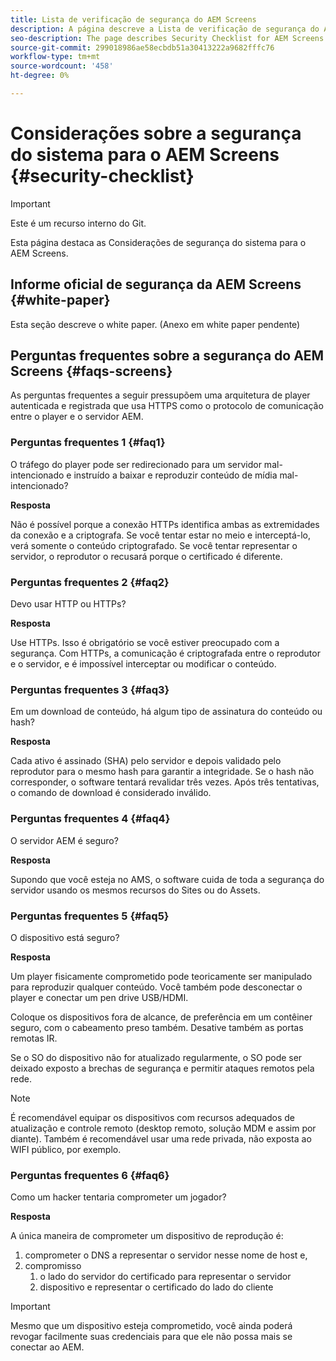 ```yaml
---
title: Lista de verificação de segurança do AEM Screens
description: A página descreve a Lista de verificação de segurança do AEM Screens.
seo-description: The page describes Security Checklist for AEM Screens
source-git-commit: 299018986ae58ecbdb51a30413222a9682fffc76
workflow-type: tm+mt
source-wordcount: '458'
ht-degree: 0%

---
```



# Considerações sobre a segurança do sistema para o AEM Screens {#security-checklist}

>[!IMPORTANT]
>Este é um recurso interno do Git.

Esta página destaca as Considerações de segurança do sistema para o AEM Screens.


## Informe oficial de segurança da AEM Screens {#white-paper}

Esta seção descreve o white paper. (Anexo em white paper pendente)


## Perguntas frequentes sobre a segurança do AEM Screens {#faqs-screens}

As perguntas frequentes a seguir pressupõem uma arquitetura de player autenticada e registrada que usa HTTPS como o protocolo de comunicação entre o player e o servidor AEM.

### Perguntas frequentes 1 {#faq1}

O tráfego do player pode ser redirecionado para um servidor mal-intencionado e instruído a baixar e reproduzir conteúdo de mídia mal-intencionado?

**Resposta**

Não é possível porque a conexão HTTPs identifica ambas as extremidades da conexão e a criptografa. Se você tentar estar no meio e interceptá-lo, verá somente o conteúdo criptografado. Se você tentar representar o servidor, o reprodutor o recusará porque o certificado é diferente.


### Perguntas frequentes 2 {#faq2}

Devo usar HTTP ou HTTPs?

**Resposta**

Use HTTPs. Isso é obrigatório se você estiver preocupado com a segurança. Com HTTPs, a comunicação é criptografada entre o reprodutor e o servidor, e é impossível interceptar ou modificar o conteúdo.


### Perguntas frequentes 3 {#faq3}

Em um download de conteúdo, há algum tipo de assinatura do conteúdo ou hash?

**Resposta**

Cada ativo é assinado (SHA) pelo servidor e depois validado pelo reprodutor para o mesmo hash para garantir a integridade.
Se o hash não corresponder, o software tentará revalidar três vezes. Após três tentativas, o comando de download é considerado inválido.


### Perguntas frequentes 4 {#faq4}

O servidor AEM é seguro?

**Resposta**

Supondo que você esteja no AMS, o software cuida de toda a segurança do servidor usando os mesmos recursos do Sites ou do Assets.


### Perguntas frequentes 5 {#faq5}

O dispositivo está seguro?

**Resposta**

Um player fisicamente comprometido pode teoricamente ser manipulado para reproduzir qualquer conteúdo. Você também pode desconectar o player e conectar um pen drive USB/HDMI.

Coloque os dispositivos fora de alcance, de preferência em um contêiner seguro, com o cabeamento preso também. Desative também as portas remotas IR.

Se o SO do dispositivo não for atualizado regularmente, o SO pode ser deixado exposto a brechas de segurança e permitir ataques remotos pela rede.

>[!NOTE]
>
>É recomendável equipar os dispositivos com recursos adequados de atualização e controle remoto (desktop remoto, solução MDM e assim por diante). Também é recomendável usar uma rede privada, não exposta ao WIFI público, por exemplo.


### Perguntas frequentes 6 {#faq6}

Como um hacker tentaria comprometer um jogador?

**Resposta**

A única maneira de comprometer um dispositivo de reprodução é:

1. comprometer o DNS a representar o servidor nesse nome de host e,
1. compromisso
   1. o lado do servidor do certificado para representar o servidor
   1. dispositivo e representar o certificado do lado do cliente

>[!IMPORTANT]
>Mesmo que um dispositivo esteja comprometido, você ainda poderá revogar facilmente suas credenciais para que ele não possa mais se conectar ao AEM.





